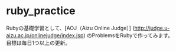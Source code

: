 # ruby_practice

Rubyの基礎学習として、[AOJ（Aizu Online Judge）] (http://judge.u-aizu.ac.jp/onlinejudge/index.jsp) のProblemsをRubyで作ってみます。  
目標は毎日1つ以上の更新。

